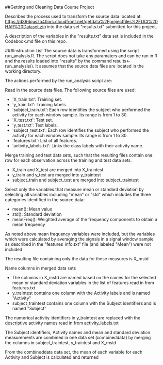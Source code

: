 ##Getting and Cleaning Data Course Project

Describes the process used to transform the source data located at:
https://d396qusza40orc.cloudfront.net/getdata%2Fprojectfiles%2FUCI%20HAR%20Dataset.zip
into the data set "results.txt" submitted for this project.

A description of the variables in the "results.txt" data set is included in the Codebook.md file on this repo.

###Instruction List
The source data is transformed using the script run_analysis.R.
The script does not take any paramaters and can be run in R and the results loaded into "results" by the command results<-run_analysis().
It assumes that the source data files are located in the working directory.

The actions performed by the run_analysis script are:

Read in the source data files. The following source files are used:
- 'X_train.txt': Training set.
- 'y_train.txt': Training labels.
- 'subject_train.txt': Each row identifies the subject who performed the activity for each window sample. Its range is from 1 to 30. 
- 'X_test.txt': Test set.
- 'y_test.txt': Test labels.
- 'subject_test.txt': Each row identifies the subject who performed the activity for each window sample. Its range is from 1 to 30. 
- 'features.txt': List of all features.
- 'activity_labels.txt': Links the class labels with their activity name.

Merge training and test data sets, such that the resulting files contain one row for each observation across the training and test data sets.
- X_train and X_test are merged into X_traintest
- y_train and y_test are merged into y_traintest
- subject_train and subject_test are merged into subject_traintest

Select only the variables that measure mean or standard deviation by selecting all variables including "mean" or "std" which includes the three categories identified in the source data: 
- mean(): Mean value
- std(): Standard deviation
- meanFreq(): Weighted average of the frequency components to obtain a mean frequency

As noted above mean frequency variables were included, but the variables which were calculated by averaging the signals in a signal window sample as described in the "features_info.txt" file (and labeled "Mean") were not included

The resulting file containing only the data for these measures is X_mstd

Name columns in merged data sets
- The columns in X_mstd are named based on the names for the selected mean or standard deviation variables in the list of features read in from features.txt 
- y_traintest contains one column with the Activity labels and is named "Activity"
- subject_traintest contains one column with the Subject identifiers and is named "Subject"

The numerical activity identifiers in y_traintest are replaced with the descriptive activity names read in from activity_labels.txt

The Subject identifiers, Activity names and mean and standard deviation measurements are combined in one data set (combineddata) by merging the columns in subject_traintest, y_traintest and X_mstd

From the combineddata data set, the mean of each variable for each Activity and Subject is calculated and returned

